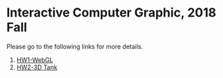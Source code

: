 # Interactive Computer Graphic, 2018 Fall

Please go to the following links for more details.
1. [HW1-WebGL](https://github.com/Chang-Che-Kuei/NTU-ICG/tree/master/HW1-WebGL)  
1. [HW2-3D Tank](https://github.com/Chang-Che-Kuei/NTU-ICG/tree/master/HW2-3D%20Tank)
